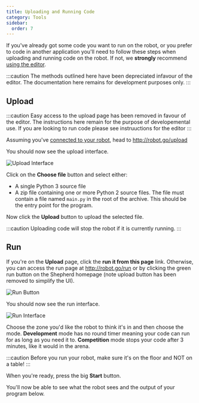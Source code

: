```yaml
---
title: Uploading and Running Code
category: Tools
sidebar:
  order: 7
---
```

If you've already got some code you want to run on the robot, or you prefer to code in another application you'll need
to follow these steps when uploading and running code on the robot. If not, we **strongly** recommend [using the editor](/tools/editor.md).

:::caution
The methods outlined here have been depreciated infavour of the editor. The documentation here remains for development purposes only.
:::

## Upload

:::caution
Easy access to the upload page has been removed in favour of the editor. The instructions here remain for the purpose of developemental use. If you are looking to run code please see instruuctions for the editor
:::

Assuming you've [connected to your robot](/tools/connecting.md), head to <http://robot.go/upload>

You should now see the upload interface.

![Upload Interface](/images/upload.png)

Click on the **Choose file** button and select either:
- A single Python 3 source file
- A zip file containing one or more Python 2 source files. The file must contain a file named `main.py` in the root of
the archive. This should be the entry point for the program.

Now click the **Upload** button to upload the selected file.

:::caution
Uploading code will stop the robot if it is currently running.
:::

## Run

If you're on the **Upload** page, click the **run it from this page** link. Otherwise, you can access the run page at
<http://robot.go/run> or by clicking the green run button on the Shepherd homepage (note upload button has been removed to simplify the UI).

![Run Button](/images/shepherd-run.png)

You should now see the run interface.

![Run Interface](/images/run.png)

Choose the zone you'd like the robot to think it's in and then choose the mode. **Development** mode has no round timer
meaning your code can run for as long as you need it to. **Competition** mode stops your code after 3 minutes, like it
would in the arena.

:::caution
Before you run your robot, make sure it's on the floor and NOT on a table!
:::

When you're ready, press the big **Start** button.

You'll now be able to see what the robot sees and the output of your program below.
